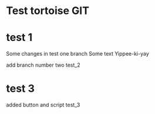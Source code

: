 # Test tortoise GIT
# 
# test 1

Some changes in test one branch
Some text Yippee-ki-yay

add branch number two test_2

# test 3
added button and script test_3